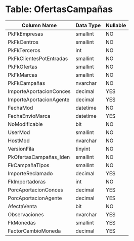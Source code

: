 # Table: OfertasCampañas

| Column Name | Data Type | Nullable |
|-------------|-----------|----------|
| PkFkEmpresas | smallint | NO |
| PkFkCentros | smallint | NO |
| PkFkTerceros | int | NO |
| PkFkClientesPotEntradas | smallint | NO |
| PkFkOfertas | smallint | NO |
| PkFkMarcas | smallint | NO |
| PkFkCampañas | nvarchar | NO |
| ImporteAportacionConces | decimal | YES |
| ImporteAportacionAgente | decimal | YES |
| FechaMod | datetime | NO |
| FechaEnvioMarca | datetime | YES |
| NoModificable | bit | NO |
| UserMod | smallint | NO |
| HostMod | nvarchar | NO |
| VersionFila | tinyint | NO |
| PkOfertasCampañas_Iden | smallint | NO |
| FkCampañaTipos | smallint | NO |
| ImporteReclamado | decimal | YES |
| FkImportadoras | int | NO |
| PorcAportacionConces | decimal | YES |
| PorcAportacionAgente | decimal | YES |
| AfectaVenta | bit | NO |
| Observaciones | nvarchar | YES |
| FkMonedas | smallint | YES |
| FactorCambioMoneda | decimal | YES |
